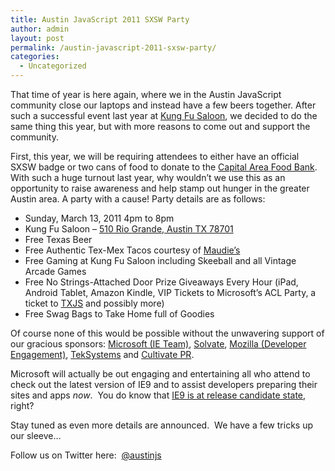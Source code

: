 ```yaml
---
title: Austin JavaScript 2011 SXSW Party
author: admin
layout: post
permalink: /austin-javascript-2011-sxsw-party/
categories:
  - Uncategorized
---
```

That time of year is here again, where we in the Austin JavaScript community close our laptops and instead have a few beers together. After such a successful event last year at [Kung Fu Saloon][1], we decided to do the same thing this year, but with more reasons to come out and support the community.

First, this year, we will be requiring attendees to either have an official SXSW badge or two cans of food to donate to the [Capital Area Food Bank][2]. With such a huge turnout last year, why wouldn&#8217;t we use this as an opportunity to raise awareness and help stamp out hunger in the greater Austin area. A party with a cause! Party details are as follows:

  * Sunday, March 13, 2011 4pm to 8pm
  * Kung Fu Saloon &#8211; [510 Rio Grande, Austin TX 78701][3]
  * Free Texas Beer
  * Free Authentic Tex-Mex Tacos courtesy of [Maudie&#8217;s][4]
  * Free Gaming at Kung Fu Saloon including Skeeball and all Vintage Arcade Games
  * Free No Strings-Attached Door Prize Giveaways Every Hour (iPad, Android Tablet, Amazon Kindle, VIP Tickets to Microsoft&#8217;s ACL Party, a ticket to [TXJS][5] and possibly more)
  * Free Swag Bags to Take Home full of Goodies

Of course none of this would be possible without the unwavering support of our gracious sponsors: [Microsoft (IE Team)][6], [Solvate][7], [Mozilla (Developer Engagement)][8], [TekSystems][9] and [Cultivate PR][10].

Microsoft will actually be out engaging and entertaining all who attend to check out the latest version of IE9 and to assist developers preparing their sites and apps *now*.  You do know that [IE9 is at release candidate state][11], right?

Stay tuned as even more details are announced.  We have a few tricks up our sleeve&#8230;

Follow us on Twitter here:  [@austinjs][12]

 [1]: http://kungfusaloon.com/austin/
 [2]: http://www.austinfoodbank.org/
 [3]: http://maps.google.com/maps?near=510+Rio+Grande+St,+Austin,+TX+78701&geocode=CUDZ26qUXmdhFTTgzQEdGnUs-imhqpSADrVEhjEbY0mPLWZ9Iw&q=kung+fu+saloon&f=l&gl=us&sll=30.269492,-97.749734&sspn=0.014789,0.032938&ie=UTF8&hq=kung+fu+saloon&hnear=&z=17&iwloc=A
 [4]: http://www.maudies.com/
 [5]: http://texasjavascript.com/
 [6]: http://ie.microsoft.com/testdrive/
 [7]: http://www.solvate.com
 [8]: https://developer.mozilla.org/en-US/
 [9]: http://www.teksystems.com/
 [10]: http://www.facebook.com/cultivatepr
 [11]: http://blogs.msdn.com/b/ie/archive/2011/02/10/acting-on-feedback-ie9-release-candidate-available-for-download.aspx
 [12]: http://twitter.com/austinjs